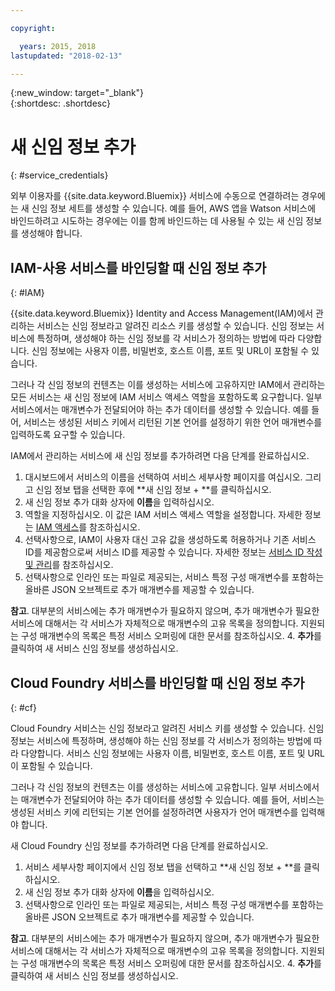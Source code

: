 ```yaml
---

copyright:

  years: 2015, 2018
lastupdated: "2018-02-13"

---
```


{:new_window: target="_blank"}  
{:shortdesc: .shortdesc}


# 새 신임 정보 추가
{: #service_credentials}

외부 이용자를 {{site.data.keyword.Bluemix}} 서비스에 수동으로 연결하려는 경우에는 새 신임 정보 세트를 생성할 수 있습니다. 예를 들어, AWS 앱을 Watson 서비스에 바인드하려고 시도하는 경우에는 이를 함께 바인드하는 데 사용될 수 있는 새 신임 정보를 생성해야 합니다.

## IAM-사용 서비스를 바인딩할 때 신임 정보 추가
{: #IAM}

{{site.data.keyword.Bluemix}} Identity and Access Management(IAM)에서 관리하는 서비스는 신임 정보라고 알려진 리소스 키를 생성할 수 있습니다. 신임 정보는 서비스에 특정하며, 생성해야 하는 신임 정보를 각 서비스가 정의하는 방법에 따라 다양합니다. 신임 정보에는 사용자 이름, 비밀번호, 호스트 이름, 포트 및 URL이 포함될 수 있습니다. 

그러나 각 신임 정보의 컨텐츠는 이를 생성하는 서비스에 고유하지만 IAM에서 관리하는 모든 서비스는 새 신임 정보에 IAM 서비스 액세스 역할을 포함하도록 요구합니다. 일부 서비스에서는 매개변수가 전달되어야 하는 추가 데이터를 생성할 수 있습니다. 예를 들어, 서비스는 생성된 서비스 키에서 리턴된 기본 언어를 설정하기 위한 언어 매개변수를 입력하도록 요구할 수 있습니다. 

IAM에서 관리하는 서비스에 새 신임 정보를 추가하려면 다음 단계를 완료하십시오.

1. 대시보드에서 서비스의 이름을 선택하여 서비스 세부사항 페이지를 여십시오. 그리고 신임 정보 탭을 선택한 후에 **새 신임 정보 + **를 클릭하십시오.
2. 새 신임 정보 추가 대화 상자에 **이름**을 입력하십시오.
3. 역할을 지정하십시오. 이 값은 IAM 서비스 액세스 역할을 설정합니다. 자세한 정보는 [IAM 액세스](/docs/iam/users_roles.html#userroles)를 참조하십시오.
4. 선택사항으로, IAM이 사용자 대신 고유 값을 생성하도록 허용하거나 기존 서비스 ID를 제공함으로써 서비스 ID를 제공할 수 있습니다. 자세한 정보는 [서비스 ID 작성 및 관리](https://console.stage1.bluemix.net/docs/iam/serviceid.html#serviceids)를 참조하십시오.
3. 선택사항으로 인라인 또는 파일로 제공되는, 서비스 특정 구성 매개변수를 포함하는 올바른 JSON 오브젝트로 추가 매개변수를 제공할 수 있습니다.

  **참고**. 대부분의 서비스에는 추가 매개변수가 필요하지 않으며, 추가 매개변수가 필요한 서비스에 대해서는 각 서비스가 자체적으로 매개변수의 고유 목록을 정의합니다. 지원되는 구성 매개변수의 목록은 특정 서비스 오퍼링에 대한 문서를 참조하십시오.
4. **추가**를 클릭하여 새 서비스 신임 정보를 생성하십시오.

## Cloud Foundry 서비스를 바인딩할 때 신임 정보 추가
{: #cf}

Cloud Foundry 서비스는 신임 정보라고 알려진 서비스 키를 생성할 수 있습니다. 신임 정보는 서비스에 특정하며, 생성해야 하는 신임 정보를 각 서비스가 정의하는 방법에 따라 다양합니다. 서비스 신임 정보에는 사용자 이름, 비밀번호, 호스트 이름, 포트 및 URL이 포함될 수 있습니다. 

그러나 각 신임 정보의 컨텐츠는 이를 생성하는 서비스에 고유합니다. 일부 서비스에서는 매개변수가 전달되어야 하는 추가 데이터를 생성할 수 있습니다. 예를 들어, 서비스는 생성된 서비스 키에 리턴되는 기본 언어를 설정하려면 사용자가 언어 매개변수를 입력해야 합니다. 

새 Cloud Foundry 신임 정보를 추가하려면 다음 단계를 완료하십시오.

1. 서비스 세부사항 페이지에서 신임 정보 탭을 선택하고 **새 신임 정보 + **를 클릭하십시오.
2. 새 신임 정보 추가 대화 상자에 **이름**을 입력하십시오.
3. 선택사항으로 인라인 또는 파일로 제공되는, 서비스 특정 구성 매개변수를 포함하는 올바른 JSON 오브젝트로 추가 매개변수를 제공할 수 있습니다.

  **참고**. 대부분의 서비스에는 추가 매개변수가 필요하지 않으며, 추가 매개변수가 필요한 서비스에 대해서는 각 서비스가 자체적으로 매개변수의 고유 목록을 정의합니다. 지원되는 구성 매개변수의 목록은 특정 서비스 오퍼링에 대한 문서를 참조하십시오.
4. **추가**를 클릭하여 새 서비스 신임 정보를 생성하십시오.

